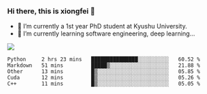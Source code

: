 ### Hi there, this is xiongfei 👋


- 🔭 I’m currently a 1st year PhD student at Kyushu University.
- 🌱 I’m currently learning software engineering, deep learning...

<!--
**Toma62299781/Toma62299781** is a ✨ _special_ ✨ repository because its `README.md` (this file) appears on your GitHub profile.
Here are some ideas to get you started:
-->

![](https://github-readme-stats.vercel.app/api?username=Toma62299781)

<!--START_SECTION:waka-->
```text
Python     2 hrs 23 mins   ███████████████░░░░░░░░░░   60.52 % 
Markdown   51 mins         █████▒░░░░░░░░░░░░░░░░░░░   21.88 % 
Other      13 mins         █▒░░░░░░░░░░░░░░░░░░░░░░░   05.85 % 
Cuda       12 mins         █▒░░░░░░░░░░░░░░░░░░░░░░░   05.26 % 
C++        11 mins         █▒░░░░░░░░░░░░░░░░░░░░░░░   05.05 % 
```
<!--END_SECTION:waka-->

